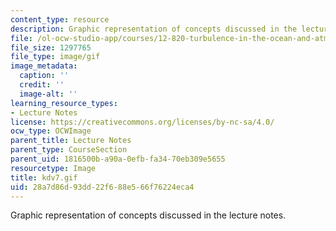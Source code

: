 ```yaml
---
content_type: resource
description: Graphic representation of concepts discussed in the lecture notes.
file: /ol-ocw-studio-app/courses/12-820-turbulence-in-the-ocean-and-atmosphere-spring-2007/28a7d86d93dd22f688e566f76224eca4_kdv7.gif
file_size: 1297765
file_type: image/gif
image_metadata:
  caption: ''
  credit: ''
  image-alt: ''
learning_resource_types:
- Lecture Notes
license: https://creativecommons.org/licenses/by-nc-sa/4.0/
ocw_type: OCWImage
parent_title: Lecture Notes
parent_type: CourseSection
parent_uid: 1816500b-a90a-0efb-fa34-70eb309e5655
resourcetype: Image
title: kdv7.gif
uid: 28a7d86d-93dd-22f6-88e5-66f76224eca4
---
```

Graphic representation of concepts discussed in the lecture notes.